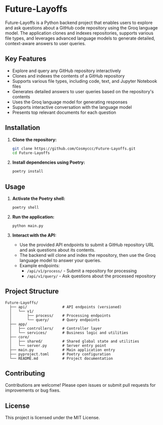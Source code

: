 # Future-Layoffs

Future-Layoffs is a Python backend project that enables users to explore and ask questions about a GitHub code repository using the Groq language model. The application clones and indexes repositories, supports various file types, and leverages advanced language models to generate detailed, context-aware answers to user queries.

## Key Features
- Explore and query any GitHub repository interactively
- Clones and indexes the contents of a GitHub repository
- Supports various file types, including code, text, and Jupyter Notebook files
- Generates detailed answers to user queries based on the repository's contents
- Uses the Groq language model for generating responses
- Supports interactive conversation with the language model
- Presents top relevant documents for each question

## Installation

1. **Clone the repository:**
   ```bash
   git clone https://github.com/Cosmyccc/Future-Layoffs.git
   cd Future-Layoffs
   ```

2. **Install dependencies using Poetry:**
   ```bash
   poetry install
   ```

## Usage

1. **Activate the Poetry shell:**
   ```bash
   poetry shell
   ```

2. **Run the application:**
   ```bash
   python main.py
   ```

3. **Interact with the API:**
   - Use the provided API endpoints to submit a GitHub repository URL and ask questions about its contents.
   - The backend will clone and index the repository, then use the Groq language model to answer your queries.
   - Example endpoints:
     - `/api/v1/process/` - Submit a repository for processing
     - `/api/v1/query/` - Ask questions about the processed repository

## Project Structure
```
Future-Layoffs/
  ├── api/                # API endpoints (versioned)
  │   └── v1/
  │       ├── process/    # Processing endpoints
  │       └── query/      # Query endpoints
  ├── app/
  │   ├── controllers/    # Controller layer
  │   └── services/       # Business logic and utilities
  ├── core/
  │   ├── shared/         # Shared global state and utilities
  │   └── server.py       # Server entry point
  ├── main.py             # Main application entry
  ├── pyproject.toml      # Poetry configuration
  └── README.md           # Project documentation
```

## Contributing
Contributions are welcome! Please open issues or submit pull requests for improvements or bug fixes.

## License
This project is licensed under the MIT License.
